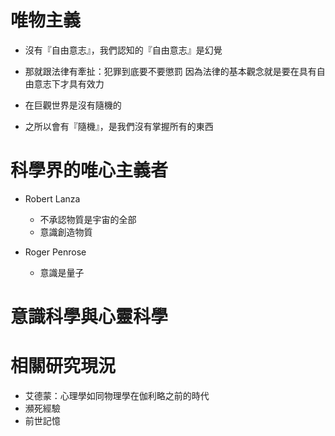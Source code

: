 # 唯物主義
    
* 沒有『自由意志』，我們認知的『自由意志』是幻覺
* 那就跟法律有牽扯：犯罪到底要不要懲罰
    因為法律的基本觀念就是要在具有自由意志下才具有效力

* 在巨觀世界是沒有隨機的
* 之所以會有『隨機』，是我們沒有掌握所有的東西

# 科學界的唯心主義者

* Robert Lanza
    
    - 不承認物質是宇宙的全部
    - 意識創造物質

* Roger Penrose
    
    - 意識是量子

# 意識科學與心靈科學

# 相關研究現況

* 艾德蒙：心理學如同物理學在伽利略之前的時代
* 瀕死經驗
* 前世記憶
